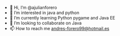 - 👋 Hi, I’m @ajulianforero
- 👀 I’m interested in java and python
- 🌱 I’m currently learning Python pygame and Java EE
- 💞️ I’m looking to collaborate on Java                       
- 📫 How to reach me andres-forero99@hotmail.es

<!---
ajulianforero/ajulianforero is a ✨ special ✨ repository because its `README.md` (this file) appears on your GitHub profile.
You can click the Preview link to take a look at your changes.
--->

